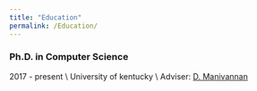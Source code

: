 ```yaml
---
title: "Education"
permalink: /Education/
---
```


<!-- {% include base_path %} -->

### Ph.D. in Computer Science
2017 - present \\
University of kentucky \\
Adviser: [D. Manivannan](http://www.cs.uky.edu/~manivann/)
